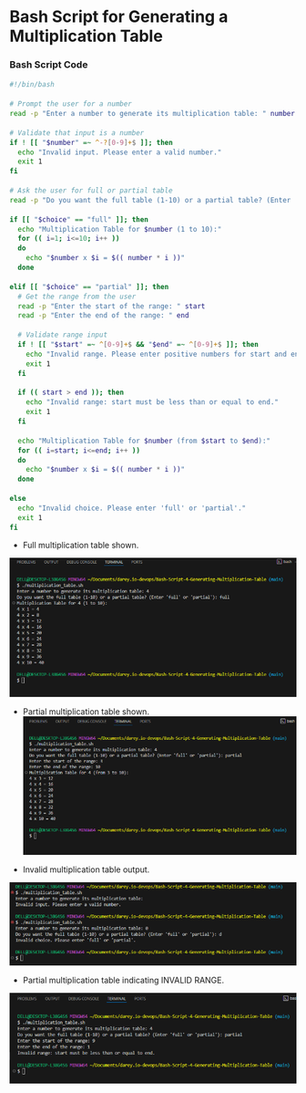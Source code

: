 # Bash Script for Generating a Multiplication Table

### Bash Script Code

``` bash
#!/bin/bash

# Prompt the user for a number
read -p "Enter a number to generate its multiplication table: " number

# Validate that input is a number
if ! [[ "$number" =~ ^-?[0-9]+$ ]]; then
  echo "Invalid input. Please enter a valid number."
  exit 1
fi

# Ask the user for full or partial table
read -p "Do you want the full table (1-10) or a partial table? (Enter 'full' or 'partial'): " choice

if [[ "$choice" == "full" ]]; then
  echo "Multiplication Table for $number (1 to 10):"
  for (( i=1; i<=10; i++ ))
  do
    echo "$number x $i = $(( number * i ))"
  done

elif [[ "$choice" == "partial" ]]; then
  # Get the range from the user
  read -p "Enter the start of the range: " start
  read -p "Enter the end of the range: " end

  # Validate range input
  if ! [[ "$start" =~ ^[0-9]+$ && "$end" =~ ^[0-9]+$ ]]; then
    echo "Invalid range. Please enter positive numbers for start and end."
    exit 1
  fi

  if (( start > end )); then
    echo "Invalid range: start must be less than or equal to end."
    exit 1
  fi

  echo "Multiplication Table for $number (from $start to $end):"
  for (( i=start; i<=end; i++ ))
  do
    echo "$number x $i = $(( number * i ))"
  done

else
  echo "Invalid choice. Please enter 'full' or 'partial'."
  exit 1
fi
```
- Full multiplication table shown.

![](./Image/1.%20full-multiplication-table.png)


- Partial multiplication table shown.
![](./Image/2.%20partial-multiplication-table.png)

- Invalid multiplication table output.

![](./Image/3.%20invalid-input.png)

- Partial multiplication table indicating INVALID RANGE.

![](./Image/4.%20invalid-number-selected.png)



